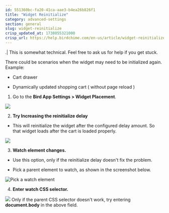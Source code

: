 ```yaml
---
id: 551360bc-fa20-41ca-aae3-b4ea26b826f1
title: "Widget Reinitialize"
category: advanced-settings
section: general
slug: widget-reinitialize
crisp_updated_at: 1738055321000
crisp_url: https://help.birdchime.com/en-us/article/widget-reinitialize-ouobmi/
---
```


.| This is somewhat technical. Feel free to ask us for help if you get stuck.

There could be scenarios when the widget may need to be initialized again. Example:

* Cart drawer

* Dynamically updated shopping cart ( without page reload )

1. Go to the **Bird App Settings > Widget Placement**.

![](https://storage.crisp.chat/users/helpdesk/website/ca826b447482b000/widgetplacementmenu_dw7trx.png)

2. **Try Increasing the reinitialize delay**

* This will reinitialize the widget after the configured delay amount. So that widget loads after the cart is loaded properly.

![](https://storage.crisp.chat/users/helpdesk/website/ca826b447482b000/screenshot-2024-12-24-141409_1avom3b.png)

3. **Watch element changes.**

* Use this option, only if the reinitialize delay doesn't fix the problem.

* Pick a parent element to watch, as shown in the screenshot below.

![Pick a watch element](https://storage.crisp.chat/users/helpdesk/website/ca826b447482b000/screenshot-2023-09-27-at-51448_13iy5av.png)

4. **Enter watch CSS selector.**

![](https://storage.crisp.chat/users/helpdesk/website/ca826b447482b000/screenshot-2024-12-24-141511_99pwqt.png)
Only if the parent CSS selector doesn't work, try entering **document.body** in the above field.
